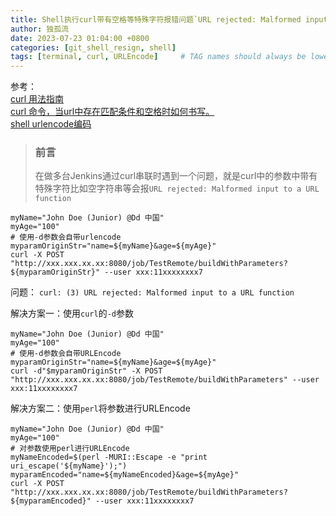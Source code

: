```yaml
---
title: Shell执行curl带有空格等特殊字符报错问题`URL rejected: Malformed input to a URL function`
author: 独孤流
date: 2023-07-23 01:04:00 +0800
categories: [git_shell_resign, shell]
tags: [terminal, curl, URLEncode]     # TAG names should always be lowercase
---
```


参考：\
[curl 用法指南](https://blog.csdn.net/TomorrowAndTuture/article/details/111842422)\
[curl 命令，当url中存在匹配条件和空格时如何书写。](https://blog.csdn.net/lixingdefengzi/article/details/52101484)\
[shell urlencode编码](https://juejin.cn/s/shell%20urlencode%E7%BC%96%E7%A0%81)

> ### 前言
> 在做多台Jenkins通过curl串联时遇到一个问题，就是curl中的参数中带有特殊字符比如空字符串等会报`URL rejected: Malformed input to a URL function`

```
myName="John Doe (Junior) @Dd 中国"
myAge="100"
# 使用-d参数会自带urlencode
myparamOriginStr="name=${myName}&age=${myAge}"
curl -X POST "http://xxx.xxx.xx.xx:8080/job/TestRemote/buildWithParameters?${myparamOriginStr}" --user xxx:11xxxxxxxx7
```
问题：
`curl: (3) URL rejected: Malformed input to a URL function`

解决方案一：使用`curl`的`-d`参数
```
myName="John Doe (Junior) @Dd 中国"
myAge="100"
# 使用-d参数会自带URLEncode
myparamOriginStr="name=${myName}&age=${myAge}"
curl -d"$myparamOriginStr" -X POST  "http://xxx.xxx.xx.xx:8080/job/TestRemote/buildWithParameters" --user xxx:11xxxxxxxx7
```

解决方案二：使用`perl`将参数进行URLEncode
```
myName="John Doe (Junior) @Dd 中国"
myAge="100"
# 对参数使用perl进行URLEncode
myNameEncoded=$(perl -MURI::Escape -e "print uri_escape('${myName}');")
myparamEncoded="name=${myNameEncoded}&age=${myAge}"
curl -X POST  "http://xxx.xxx.xx.xx:8080/job/TestRemote/buildWithParameters?${myparamEncoded}" --user xxx:11xxxxxxxx7
```